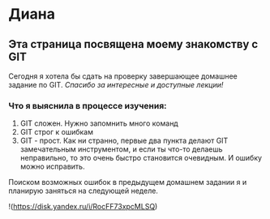 # Диана 

## Эта страница посвящена моему знакомству с GIT

Сегодня я хотела бы сдать на проверку завершающее домашнее задание по GIT. *Спасибо за интересные и доступные лекции!*

### Что я выяснила в процессе изучения:
1. GIT сложен. Нужно запомнить много команд
2. GIT строг к ошибкам
3. GIT - прост. Как ни странно, первые два пункта делают GIT замечательным инструментом, и если ты что-то делаешь неправильно, то это очень быстро становится очевидным. И ошибку можно исправить. 

Поиском возможных ошибок в предыдущем домашнем задании я и планирую заняться на следующей неделе.

!(https://disk.yandex.ru/i/RocFF73xpcMLSQ)